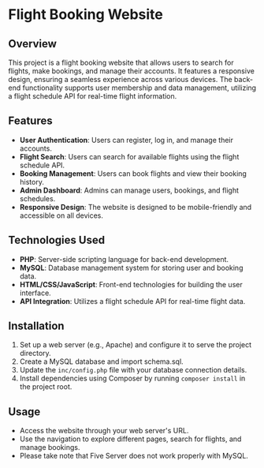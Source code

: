 # Flight Booking Website

## Overview
This project is a flight booking website that allows users to search for flights, make bookings, and manage their accounts. It features a responsive design, ensuring a seamless experience across various devices. The back-end functionality supports user membership and data management, utilizing a flight schedule API for real-time flight information.

## Features
- **User Authentication**: Users can register, log in, and manage their accounts.
- **Flight Search**: Users can search for available flights using the flight schedule API.
- **Booking Management**: Users can book flights and view their booking history.
- **Admin Dashboard**: Admins can manage users, bookings, and flight schedules.
- **Responsive Design**: The website is designed to be mobile-friendly and accessible on all devices.

## Technologies Used
- **PHP**: Server-side scripting language for back-end development.
- **MySQL**: Database management system for storing user and booking data.
- **HTML/CSS/JavaScript**: Front-end technologies for building the user interface.
- **API Integration**: Utilizes a flight schedule API for real-time flight data.

## Installation
1. Set up a web server (e.g., Apache) and configure it to serve the project directory.
2. Create a MySQL database and import schema.sql.
3. Update the `inc/config.php` file with your database connection details.
4. Install dependencies using Composer by running `composer install` in the project root.

## Usage
- Access the website through your web server's URL.
- Use the navigation to explore different pages, search for flights, and manage bookings.
- Please take note that Five Server does not work properly with MySQL.